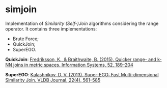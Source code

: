 # simjoin

Implementation of *Similarity (Self-)Join* algorithms considering the range operator. It contains three implementations:
- Brute Force;
- QuickJoin;
- SuperEGO.

**QuickJoin**: [Fredriksson, K., & Braithwaite, B. (2015). Quicker range- and k-NN joins in metric spaces. Information Systems, 52, 189–204](https://doi.org/10.1016/j.is.2014.09.006)

**SuperEGO**: [Kalashnikov, D. V. (2013). Super-EGO: Fast Multi-dimensional Similarity Join. VLDB Journal, 22(4), 561–585](https://doi.org/10.1007/s00778-012-0305-7)
